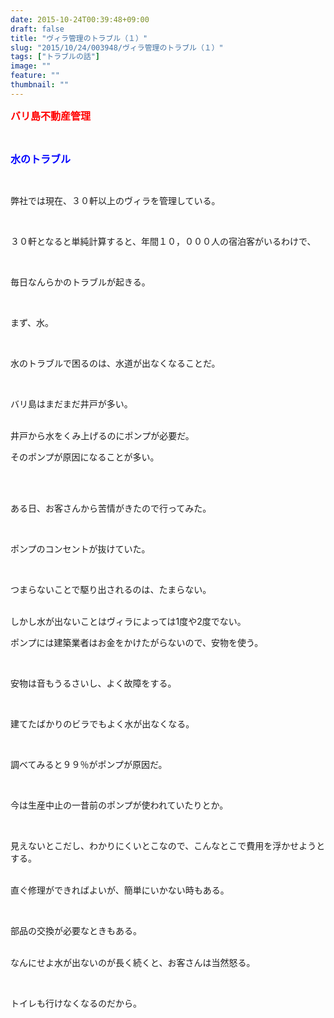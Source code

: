 ```yaml
---
date: 2015-10-24T00:39:48+09:00
draft: false
title: "ヴィラ管理のトラブル（１）"
slug: "2015/10/24/003948/ヴィラ管理のトラブル（１）"
tags: ["トラブルの話"]
image: ""
feature: ""
thumbnail: ""
---
```

<p><font color="#ff0000" size="3"><strong>バリ島不動産管理</strong></font></p><br/><p><font color="#0000ff" size="3"><strong>水のトラブル</strong></font></p><br/><p>弊社では現在、３０軒以上のヴィラを管理している。</p><br/><p>３０軒となると単純計算すると、年間１０，０００人の宿泊客がいるわけで、</p><br/><p>毎日なんらかのトラブルが起きる。</p><br/><p>まず、水。</p><br/><p>水のトラブルで困るのは、水道が出なくなることだ。</p><br/><p>バリ島はまだまだ井戸が多い。</p><p><br/>井戸から水をくみ上げるのにポンプが必要だ。<br/></p><p>そのポンプが原因になることが多い。</p><br/><br/><p>ある日、お客さんから苦情がきたので行ってみた。</p><br/><p>ポンプのコンセントが抜けていた。</p><br/><p>つまらないことで駆り出されるのは、たまらない。</p><p><br/>しかし水が出ないことはヴィラによっては1度や2度でない。<br/></p><p>ポンプには建築業者はお金をかけたがらないので、安物を使う。</p><br/><p>安物は音もうるさいし、よく故障をする。</p><br/><p>建てたばかりのビラでもよく水が出なくなる。</p><br/><p>調べてみると９９％がポンプが原因だ。</p><br/><p>今は生産中止の一昔前のポンプが使われていたりとか。</p><br/><p>見えないとこだし、わかりにくいとこなので、こんなとこで費用を浮かせようとする。</p><p><br/>直ぐ修理ができればよいが、簡単にいかない時もある。</p><br/><p>部品の交換が必要なときもある。</p><p><br/>なんにせよ水が出ないのが長く続くと、お客さんは当然怒る。</p><br/><p>トイレも行けなくなるのだから。<br/></p>

